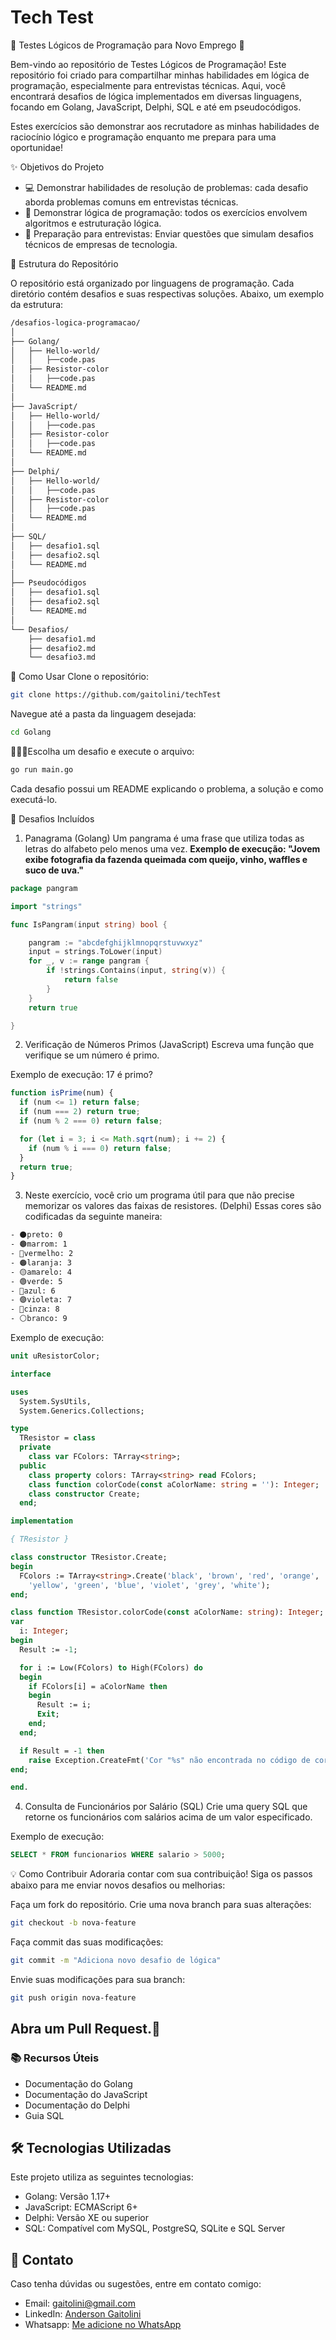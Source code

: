 # Tech Test
🧠 Testes Lógicos de Programação para Novo Emprego 🚀

Bem-vindo ao repositório de Testes Lógicos de Programação! 
Este repositório foi criado para compartilhar minhas habilidades em lógica de programação, especialmente para entrevistas técnicas. 
Aqui, você encontrará desafios de lógica implementados em diversas linguagens, focando em Golang, JavaScript, Delphi, SQL e até em pseudocódigos. 

Estes exercícios são demonstrar aos recrutadore as minhas habilidades de raciocínio lógico e programação enquanto me prepara para uma oportunidae!

✨ Objetivos do Projeto
 - 💻 Demonstrar habilidades de resolução de problemas: cada desafio aborda problemas comuns em entrevistas técnicas.
 - 🧠 Demonstrar lógica de programação: todos os exercícios envolvem algoritmos e estruturação lógica.
 - 🚀 Preparação para entrevistas: Enviar questões que simulam desafios técnicos de empresas de tecnologia.

📁 Estrutura do Repositório

O repositório está organizado por linguagens de programação. Cada diretório contém desafios e suas respectivas soluções. Abaixo, um exemplo da estrutura:
~~~~bash
/desafios-logica-programacao/
│
├── Golang/
│   ├── Hello-world/
│   │   ├──code.pas
│   ├── Resistor-color
│   │   ├──code.pas
│   └── README.md
│
├── JavaScript/
│   ├── Hello-world/
│   │   ├──code.pas
│   ├── Resistor-color
│   │   ├──code.pas
│   └── README.md
│
├── Delphi/
│   ├── Hello-world/
│   │   ├──code.pas
│   ├── Resistor-color
│   │   ├──code.pas
│   └── README.md
│
├── SQL/
│   ├── desafio1.sql
│   ├── desafio2.sql
│   └── README.md
│
├── Pseudocódigos 
│   ├── desafio1.sql
│   ├── desafio2.sql
│   └── README.md
│
└── Desafios/
    ├── desafio1.md
    ├── desafio2.md
    └── desafio3.md

~~~~

📝 Como Usar
Clone o repositório:

~~~~bash
git clone https://github.com/gaitolini/techTest
~~~~
Navegue até a pasta da linguagem desejada:

~~~~bash
cd Golang
~~~~

👩🏻‍💻Escolha um desafio e execute o arquivo:

~~~~bash
go run main.go
~~~~

Cada desafio possui um README explicando o problema, a solução e como executá-lo.

🚩 Desafios Incluídos
1. Panagrama (Golang)
Um pangrama é uma frase que utiliza todas as letras do alfabeto pelo menos uma vez.
**Exemplo de execução: "Jovem exibe fotografia da fazenda queimada com queijo, vinho, waffles e suco de uva."**

~~~~go
package pangram

import "strings"

func IsPangram(input string) bool {

	pangram := "abcdefghijklmnopqrstuvwxyz"
	input = strings.ToLower(input)
	for _, v := range pangram {
		if !strings.Contains(input, string(v)) {
			return false
		}
	}
	return true

}

~~~~
2. Verificação de Números Primos (JavaScript)
Escreva uma função que verifique se um número é primo.

Exemplo de execução: 17 é primo?

~~~~javascript
function isPrime(num) {
  if (num <= 1) return false; 
  if (num === 2) return true;
  if (num % 2 === 0) return false;

  for (let i = 3; i <= Math.sqrt(num); i += 2) {
    if (num % i === 0) return false;
  }
  return true;
}
~~~~

3. Neste exercício, você crio um programa útil para que não precise memorizar os valores das faixas de resistores. (Delphi)
Essas cores são codificadas da seguinte maneira:
~~~~bash
- ⚫preto: 0
- 🟤marrom: 1
- 🔴vermelho: 2
- 🟠laranja: 3
- 🟡amarelo: 4
- 🟢verde: 5
- 🔵azul: 6
- 🟣violeta: 7
- 🩶cinza: 8
- ⚪branco: 9
~~~~

Exemplo de execução:

~~~~Pascal
unit uResistorColor;

interface

uses
  System.SysUtils,
  System.Generics.Collections;

type
  TResistor = class
  private
    class var FColors: TArray<string>;
  public
    class property colors: TArray<string> read FColors;
    class function colorCode(const aColorName: string = ''): Integer;
    class constructor Create;
  end;

implementation

{ TResistor }

class constructor TResistor.Create;
begin
  FColors := TArray<string>.Create('black', 'brown', 'red', 'orange',
    'yellow', 'green', 'blue', 'violet', 'grey', 'white');
end;

class function TResistor.colorCode(const aColorName: string): Integer;
var
  i: Integer;
begin
  Result := -1;

  for i := Low(FColors) to High(FColors) do
  begin
    if FColors[i] = aColorName then
    begin
      Result := i;
      Exit;
    end;
  end;

  if Result = -1 then
    raise Exception.CreateFmt('Cor "%s" não encontrada no código de cores.', [aColorName]);
end;

end.
~~~~

4. Consulta de Funcionários por Salário (SQL)
Crie uma query SQL que retorne os funcionários com salários acima de um valor especificado.

Exemplo de execução:

~~~~sql
SELECT * FROM funcionarios WHERE salario > 5000;
~~~~

💡 Como Contribuir
Adoraria contar com sua contribuição! Siga os passos abaixo para me enviar novos desafios ou melhorias:

Faça um fork do repositório.
Crie uma nova branch para suas alterações:
~~~bash
git checkout -b nova-feature
~~~~
Faça commit das suas modificações:

~~~~bash
git commit -m "Adiciona novo desafio de lógica"
~~~~
Envie suas modificações para sua branch:
~~~~bash
git push origin nova-feature
~~~~
## Abra um Pull Request.🤖
### 📚 Recursos Úteis
 - Documentação do Golang
 - Documentação do JavaScript
 - Documentação do Delphi
 - Guia SQL
   
## 🛠️ Tecnologias Utilizadas
Este projeto utiliza as seguintes tecnologias:

 - Golang: Versão 1.17+
 - JavaScript: ECMAScript 6+
 - Delphi: Versão XE ou superior
 - SQL: Compatível com MySQL, PostgreSQ, SQLite e SQL Server

## 📧 Contato
Caso tenha dúvidas ou sugestões, entre em contato comigo:

 - Email: gaitolini@gmail.com
 - LinkedIn: [Anderson Gaitolini](https://www.linkedin.com/in/andersongaitolini/)
 - Whatsapp: [Me adicione no WhatsApp](https://wa.me/qr/CFND4RGOJHHUN1)
